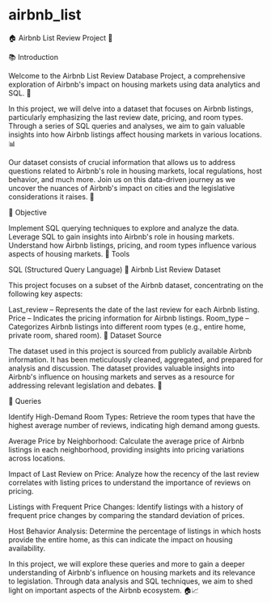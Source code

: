 # airbnb_list
🏠 Airbnb List Review Project 🏨

📚 Introduction

Welcome to the Airbnb List Review Database Project, a comprehensive exploration of Airbnb's impact on housing markets using data analytics and SQL. 🏡

In this project, we will delve into a dataset that focuses on Airbnb listings, particularly emphasizing the last review date, pricing, and room types. Through a series of SQL queries and analyses, we aim to gain valuable insights into how Airbnb listings affect housing markets in various locations. 📊

Our dataset consists of crucial information that allows us to address questions related to Airbnb's role in housing markets, local regulations, host behavior, and much more. Join us on this data-driven journey as we uncover the nuances of Airbnb's impact on cities and the legislative considerations it raises. 🌆

🎯 Objective

Implement SQL querying techniques to explore and analyze the data.
Leverage SQL to gain insights into Airbnb's role in housing markets.
Understand how Airbnb listings, pricing, and room types influence various aspects of housing markets.
🔧 Tools

SQL (Structured Query Language)
🏡 Airbnb List Review Dataset

This project focuses on a subset of the Airbnb dataset, concentrating on the following key aspects:

Last_review – Represents the date of the last review for each Airbnb listing.
Price – Indicates the pricing information for Airbnb listings.
Room_type – Categorizes Airbnb listings into different room types (e.g., entire home, private room, shared room).
📝 Dataset Source

The dataset used in this project is sourced from publicly available Airbnb information. It has been meticulously cleaned, aggregated, and prepared for analysis and discussion. The dataset provides valuable insights into Airbnb's influence on housing markets and serves as a resource for addressing relevant legislation and debates. 🏨

📃 Queries

Identify High-Demand Room Types: Retrieve the room types that have the highest average number of reviews, indicating high demand among guests.

Average Price by Neighborhood: Calculate the average price of Airbnb listings in each neighborhood, providing insights into pricing variations across locations.

Impact of Last Review on Price: Analyze how the recency of the last review correlates with listing prices to understand the importance of reviews on pricing.

Listings with Frequent Price Changes: Identify listings with a history of frequent price changes by comparing the standard deviation of prices.

Host Behavior Analysis: Determine the percentage of listings in which hosts provide the entire home, as this can indicate the impact on housing availability.

In this project, we will explore these queries and more to gain a deeper understanding of Airbnb's influence on housing markets and its relevance to legislation. Through data analysis and SQL techniques, we aim to shed light on important aspects of the Airbnb ecosystem. 🏠📈
